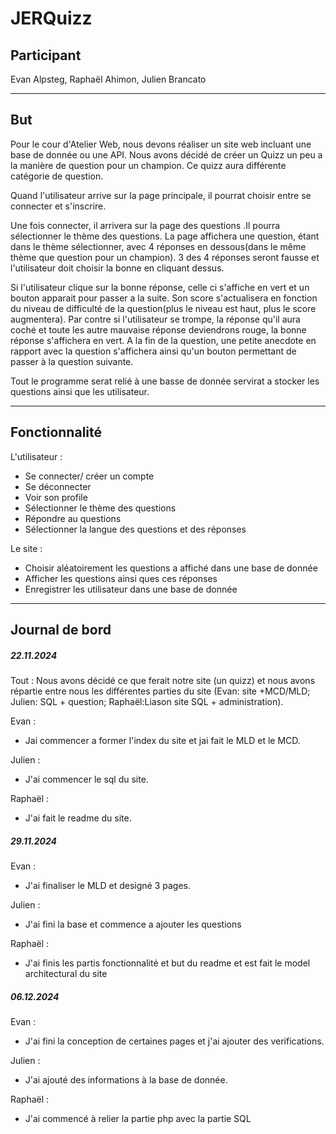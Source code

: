 # JERQuizz

## Participant

Evan Alpsteg,
Raphaël Ahimon,
Julien Brancato

---

## But
Pour le cour d'Atelier Web, nous devons réaliser un site web incluant une base de donnée ou une API. Nous avons décidé de créer un Quizz un peu a la manière de question pour un champion. Ce quizz aura différente catégorie de question.

Quand l'utilisateur arrive sur la page principale, il pourrat choisir entre se connecter et s'inscrire.

Une fois connecter, il arrivera sur la page des questions .Il pourra sélectionner le thème des questions. La page affichera une question, étant dans le thème sélectionner, avec 4 réponses en dessous(dans le même thème que question pour un champion). 3 des 4 réponses seront fausse et l'utilisateur doit choisir la bonne en cliquant dessus.

Si l'utilisateur clique sur la bonne réponse, celle ci s'affiche en vert et un bouton apparait pour passer a la suite. Son score s'actualisera en fonction du niveau de difficulté de la question(plus le niveau est haut, plus le score augmentera). Par contre si l'utilisateur se trompe, la réponse qu'il aura coché et toute les autre mauvaise réponse deviendrons rouge, la bonne réponse s'affichera en vert. A la fin de la question, une petite anecdote en rapport avec la question s'affichera ainsi qu'un bouton permettant de passer à la question suivante. 


Tout le programme serat relié à une basse de donnée servirat a stocker les questions ainsi que les utilisateur.

---
## Fonctionnalité
L'utilisateur :
- Se connecter/ créer un compte
- Se déconnecter
- Voir son profile
- Sélectionner le thème des questions
- Répondre au questions
- Sélectionner la langue des questions et des réponses

Le site :
- Choisir aléatoirement les questions a affiché dans une base de donnée
- Afficher les questions ainsi ques ces réponses
- Enregistrer les utilisateur dans une base de donnée

---

## Journal de bord
##### 22.11.2024

Tout : Nous avons décidé ce que ferait notre site (un quizz) et nous avons répartie entre nous les différentes parties du site
(Evan: site +MCD/MLD; Julien: SQL + question; Raphaël:Liason site SQL + administration).

Evan :

- Jai commencer a former l'index du site et jai fait le MLD et le MCD.
  
Julien :

- J'ai commencer le sql du site.
  
Raphaël :

- J'ai fait le readme du site.

  
##### 29.11.2024

Evan :

- J'ai finaliser le MLD et designé 3 pages.

Julien :

- J'ai fini la base et commence a ajouter les questions

Raphaël :
- J'ai finis les partis fonctionnalité et but du readme et est fait le model architectural du site


##### 06.12.2024

Evan :

- J'ai fini la conception de certaines pages et j'ai ajouter des verifications.

Julien :

- J'ai ajouté des informations à la base de donnée.

Raphaël :
- J'ai commencé à relier la partie php avec la partie SQL

